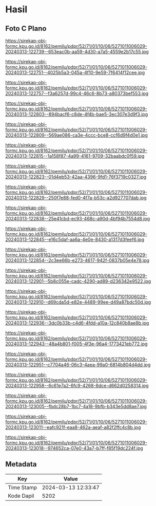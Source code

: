 # Hasil

## Foto C Plano

https://sirekap-obj-formc.kpu.go.id/8162/pemilu/pdpr/52/71/01/10/06/5271011006029-20240313-122739--653eac0b-aa59-4d30-a7a5-4559e2b17c55.jpg

https://sirekap-obj-formc.kpu.go.id/8162/pemilu/pdpr/52/71/01/10/06/5271011006029-20240313-122751--4025b5a3-045a-4f10-9e59-7f6414f12cee.jpg

https://sirekap-obj-formc.kpu.go.id/8162/pemilu/pdpr/52/71/01/10/06/5271011006029-20240313-122757--f3a6257d-99c4-46c6-8b73-a80373bef553.jpg

https://sirekap-obj-formc.kpu.go.id/8162/pemilu/pdpr/52/71/01/10/06/5271011006029-20240313-122803--894bacf6-c8de-4f4b-bae5-3ec307e3d9f3.jpg

https://sirekap-obj-formc.kpu.go.id/8162/pemilu/pdpr/52/71/01/10/06/5271011006029-20240313-122809--569ae086-ca3e-4ccc-bce8-ccf6d9f4d0e1.jpg

https://sirekap-obj-formc.kpu.go.id/8162/pemilu/pdpr/52/71/01/10/06/5271011006029-20240313-122815--1a158f87-4a99-4161-9709-32baabdc0f59.jpg

https://sirekap-obj-formc.kpu.go.id/8162/pemilu/pdpr/52/71/01/10/06/5271011006029-20240313-122823--01d4eb53-42aa-4396-9fd1-76f3719c0327.jpg

https://sirekap-obj-formc.kpu.go.id/8162/pemilu/pdpr/52/71/01/10/06/5271011006029-20240313-122829--250f7e88-fed0-4f7a-b53c-a2d927707dab.jpg

https://sirekap-obj-formc.kpu.go.id/8162/pemilu/pdpr/52/71/01/10/06/5271011006029-20240313-122838--25e41cbd-ec93-468c-a90d-4bf94b7554d8.jpg

https://sirekap-obj-formc.kpu.go.id/8162/pemilu/pdpr/52/71/01/10/06/5271011006029-20240313-122845--e16c5daf-aa6a-4e0e-8430-a1317d3feef6.jpg

https://sirekap-obj-formc.kpu.go.id/8162/pemilu/pdpr/52/71/01/10/06/5271011006029-20240313-122854--2c3ee66b-e273-4617-942f-0837b05e4e78.jpg

https://sirekap-obj-formc.kpu.go.id/8162/pemilu/pdpr/52/71/01/10/06/5271011006029-20240313-122901--5b8c055e-cadc-4290-ad89-d236342e9522.jpg

https://sirekap-obj-formc.kpu.go.id/8162/pemilu/pdpr/52/71/01/10/06/5271011006029-20240313-122910--d69cda5d-e82e-4489-99ee-d49a87bdc50d.jpg

https://sirekap-obj-formc.kpu.go.id/8162/pemilu/pdpr/52/71/01/10/06/5271011006029-20240313-122936--3dc0b33b-c4d6-4fdd-a10a-12c840b8ae8b.jpg

https://sirekap-obj-formc.kpu.go.id/8162/pemilu/pdpr/52/71/01/10/06/5271011006029-20240313-122943--48a4b801-f005-4f3e-96a4-1773421eb772.jpg

https://sirekap-obj-formc.kpu.go.id/8162/pemilu/pdpr/52/71/01/10/06/5271011006029-20240313-122951--c7704a46-06c3-4aea-99a0-6814b804d4dd.jpg

https://sirekap-obj-formc.kpu.go.id/8162/pemilu/pdpr/52/71/01/10/06/5271011006029-20240313-122958--6c61e7a2-6fc9-4268-8dce-d662d0258314.jpg

https://sirekap-obj-formc.kpu.go.id/8162/pemilu/pdpr/52/71/01/10/06/5271011006029-20240313-123005--fbdc28b7-1bc7-4a18-9bfb-b343e5dd8ae7.jpg

https://sirekap-obj-formc.kpu.go.id/8162/pemilu/pdpr/52/71/01/10/06/5271011006029-20240313-123011--eafc921f-eaa8-462a-aeaf-a82f2ffc4c8b.jpg

https://sirekap-obj-formc.kpu.go.id/8162/pemilu/pdpr/52/71/01/10/06/5271011006029-20240313-123018--974652ca-07e0-43a7-b7ff-f85f19dc224f.jpg


## Metadata

| Key        | Value               |
| ---------- | ------------------- |
| Time Stamp | 2024-03-13 12:33:47 |
| Kode Dapil | 5202                |




